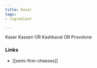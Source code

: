 ```yaml
---
title: Kaser
tags:
- ingredient

---
```

Kaser Kasseri OR Kashkaval OR Provolone

### Links

* [[semi-firm-cheeses]]
